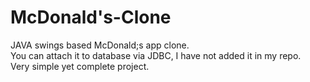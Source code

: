 
# McDonald's-Clone

JAVA swings based McDonald;s app clone.
<br>
You can attach it to database via JDBC, I have not added it in my repo.
<br>
Very simple yet complete project.
